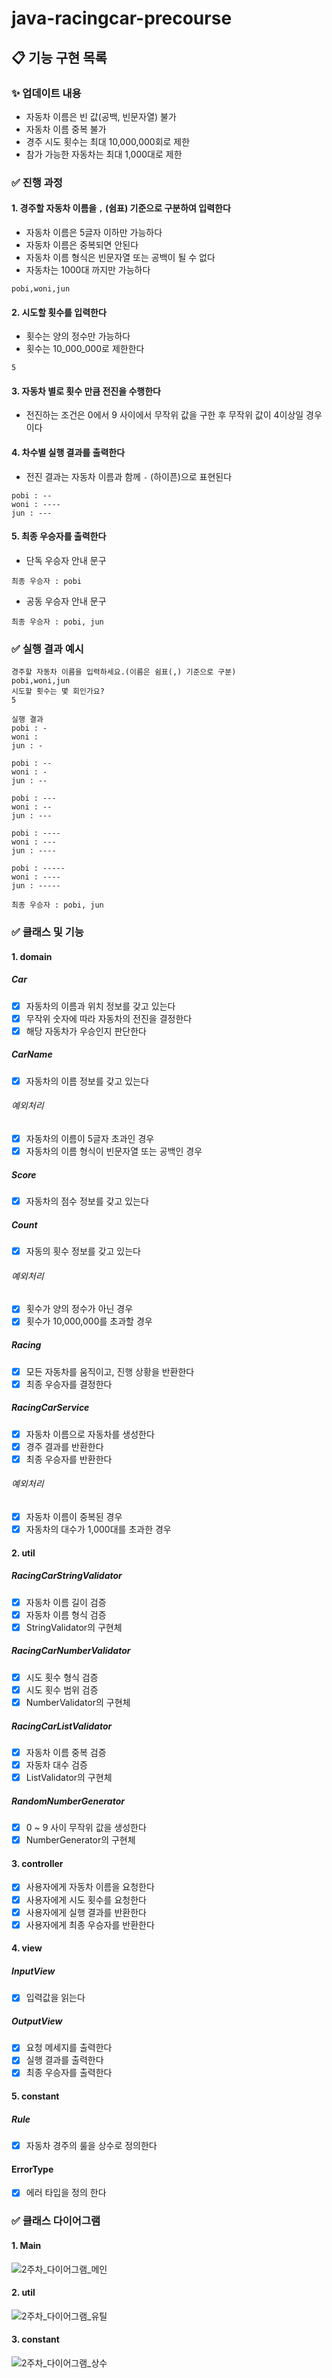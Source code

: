 # java-racingcar-precourse

## 📋 기능 구현 목록 

### ✨ 업데이트 내용
- 자동차 이름은 빈 값(공백, 빈문자열) 불가
- 자동차 이름 중복 불가
- 경주 시도 횟수는 최대 10,000,000회로 제한
- 참가 가능한 자동차는 최대 1,000대로 제한


### ✅ 진행 과정

#### 1. 경주할 자동차 이름을 `,` (쉼표) 기준으로 구분하여 입력한다

- 자동차 이름은 5글자 이하만 가능하다
- 자동차 이름은 중복되면 안된다
- 자동차 이름 형식은 빈문자열 또는 공백이 될 수 없다
- 자동차는 1000대 까지만 가능하다

```text
pobi,woni,jun
```

#### 2. 시도할 횟수를 입력한다

- 횟수는 양의 정수만 가능하다
- 횟수는 10_000_000로 제한한다

```text
5
```

#### 3. 자동차 별로 횟수 만큼 전진을 수행한다

- 전진하는 조건은 0에서 9 사이에서 무작위 값을 구한 후 무작위 값이 4이상일 경우이다

#### 4. 차수별 실행 결과를 출력한다

- 전진 결과는 자동차 이름과 함께 `-` (하이픈)으로 표현된다

```text
pobi : --
woni : ----
jun : ---
```

#### 5. 최종 우승자를 출력한다

- 단독 우승자 안내 문구

```text
최종 우승자 : pobi
```

- 공동 우승자 안내 문구

```text
최종 우승자 : pobi, jun
```

### ✅ 실행 결과 예시
```text
경주할 자동차 이름을 입력하세요.(이름은 쉼표(,) 기준으로 구분)
pobi,woni,jun
시도할 횟수는 몇 회인가요?
5

실행 결과
pobi : -
woni : 
jun : -

pobi : --
woni : -
jun : --

pobi : ---
woni : --
jun : ---

pobi : ----
woni : ---
jun : ----

pobi : -----
woni : ----
jun : -----

최종 우승자 : pobi, jun
```

### ✅ 클래스 및 기능

#### 1. domain

##### Car

- [X] 자동차의 이름과 위치 정보를 갖고 있는다
- [X] 무작위 숫자에 따라 자동차의 전진을 결정한다
- [X] 해당 자동차가 우승인지 판단한다

##### CarName

- [X] 자동차의 이름 정보를 갖고 있는다

###### 예외처리
- [X] 자동차의 이름이 5글자 초과인 경우
- [X] 자동차의 이름 형식이 빈문자열 또는 공백인 경우

##### Score

- [X] 자동차의 점수 정보를 갖고 있는다

##### Count

- [X] 자동의 횟수 정보를 갖고 있는다

###### 예외처리
- [X] 횟수가 양의 정수가 아닌 경우
- [X] 횟수가 10,000,000를 초과할 경우

##### Racing

- [X] 모든 자동차를 움직이고, 진행 상황을 반환한다
- [X] 최종 우승자를 결정한다

##### RacingCarService

- [X] 자동차 이름으로 자동차를 생성한다
- [X] 경주 결과를 반환한다
- [X] 최종 우승자를 반환한다

###### 예외처리
- [X] 자동차 이름이 중복된 경우
- [X] 자동차의 대수가 1,000대를 초과한 경우

#### 2. util

##### RacingCarStringValidator

- [X] 자동차 이름 길이 검증
- [X] 자동차 이름 형식 검증
- [X] StringValidator의 구현체

##### RacingCarNumberValidator

- [X] 시도 횟수 형식 검증
- [X] 시도 횟수 범위 검증
- [X] NumberValidator의 구현체

##### RacingCarListValidator

- [X] 자동차 이름 중복 검증
- [X] 자동차 대수 검증
- [X] ListValidator의 구현체

##### RandomNumberGenerator

- [X] 0 ~ 9 사이 무작위 값을 생성한다
- [X] NumberGenerator의 구현체

#### 3. controller

- [X] 사용자에게 자동차 이름을 요청한다
- [X] 사용자에게 시도 횟수를 요청한다
- [X] 사용자에게 실행 결과를 반환한다
- [X] 사용자에게 최종 우승자를 반환한다

#### 4. view

##### InputView

- [X] 입력값을 읽는다

##### OutputView

- [X] 요청 메세지를 출력한다
- [X] 실행 결과를 출력한다
- [X] 최종 우승자를 출력한다

#### 5. constant

##### Rule

- [X] 자동차 경주의 룰을 상수로 정의한다

#### ErrorType

- [X] 에러 타입을 정의 한다

### ✅ 클래스 다이어그램

#### 1. Main
![2주차_다이어그램_메인](https://github.com/user-attachments/assets/6accb234-6eb8-4359-8d55-25bc57e1b017)

#### 2. util
![2주차_다이어그램_유틸](https://github.com/user-attachments/assets/7d836786-a775-4ad8-8b9d-7e6cb7e0eb71)

#### 3. constant
![2주차_다이어그램_상수](https://github.com/user-attachments/assets/3c990e00-4a3c-4b0d-a3cf-b612f4d23c07)